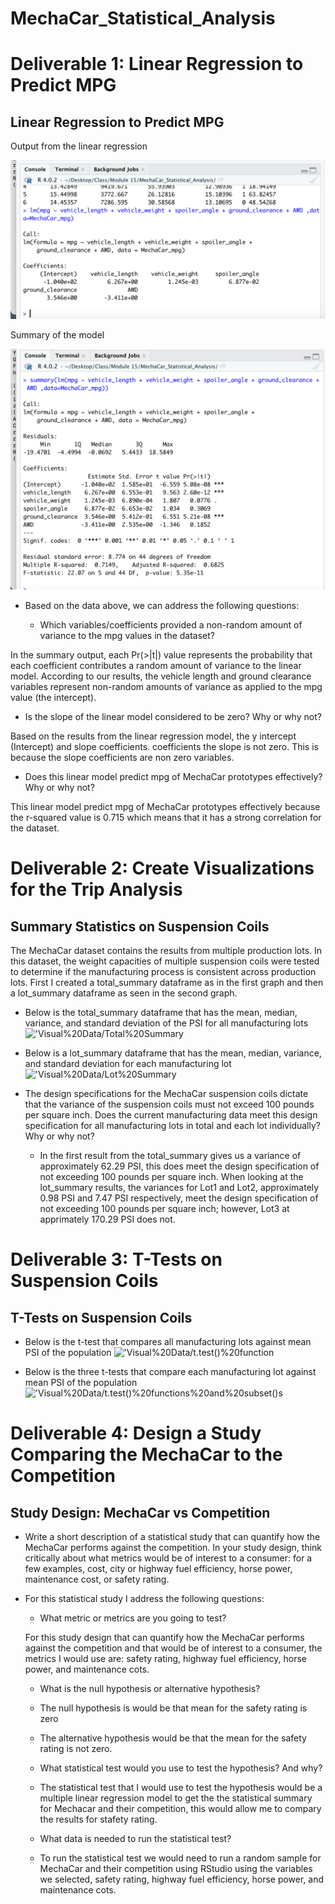 # MechaCar_Statistical_Analysis

# Deliverable 1: Linear Regression to Predict MPG 
## Linear Regression to Predict MPG

Output from the linear regression 

!['Visual%20Data/Linear%20Regression](https://github.com/cbrito3/MechaCar_Statistical_Analysis/blob/main/Visual%20Data/Linear%20Regression.png?raw=true)

Summary of the model

!['Visual%20Data/Summary%20Statistics](https://github.com/cbrito3/MechaCar_Statistical_Analysis/blob/main/Visual%20Data/Summary%20Statistics.png?raw=true)


* Based on the data above, we can address the following questions:

  * Which variables/coefficients provided a non-random amount of variance to the mpg values in the dataset?

In the summary output, each Pr(>|t|) value represents the probability that each coefficient contributes a random amount of variance to the linear model. According to our results, the vehicle length and ground clearance variables represent non-random amounts of variance as applied to the mpg value (the intercept). 


  * Is the slope of the linear model considered to be zero? Why or why not?

Based on the results from the linear regression model, the y intercept (Intercept) and slope coefficients. coefficients the slope is not zero. This is because the slope coefficients are non zero variables.


  * Does this linear model predict mpg of MechaCar prototypes effectively? Why or why not?
 

 This linear model predict mpg of MechaCar prototypes effectively because the r-squared value is 0.715 which means that it has a strong correlation for the dataset. 
 
# Deliverable 2: Create Visualizations for the Trip Analysis
## Summary Statistics on Suspension Coils

The MechaCar dataset contains the results from multiple production lots. In this dataset, the weight capacities of multiple suspension coils were tested to determine if the manufacturing process is consistent across production lots.
First I created a total_summary dataframe as in the first graph and then a lot_summary dataframe as seen in the second graph.

* Below is the total_summary dataframe that has the mean, median, variance, and standard deviation of the PSI for all manufacturing lots 
!['Visual%20Data/Total%20Summary](https://user-images.githubusercontent.com/107222716/191886267-2d76f2fb-4752-4fbc-8f83-fa9293bb160e.png)

* Below is a lot_summary dataframe that has the mean, median, variance, and standard deviation for each manufacturing lot 
!['Visual%20Data/Lot%20Summary](https://user-images.githubusercontent.com/107222716/191886364-45d37042-7c1d-4e08-9bbe-9c2e57a290fc.png)

* The design specifications for the MechaCar suspension coils dictate that the variance of the suspension coils must not exceed 100 pounds per square inch. Does the current manufacturing data meet this design specification for all manufacturing lots in total and each lot individually? Why or why not?

  * In the first result from the total_summary gives us a variance of approximately 62.29 PSI, this does meet the design specification of not exceeding 100  pounds per square inch. When looking at the lot_summary results, the variances for Lot1 and Lot2, approximately 0.98 PSI and 7.47 PSI respectively, meet the design specification of not exceeding 100  pounds per square inch; however, Lot3 at apprimately 170.29 PSI does not. 


# Deliverable 3: T-Tests on Suspension Coils
## T-Tests on Suspension Coils

* Below is the t-test that compares all manufacturing lots against mean PSI of the population
!['Visual%20Data/t.test()%20function](https://user-images.githubusercontent.com/107222716/191886528-4ffc0fa6-713a-4ab7-aa93-806d0c065a82.png)

* Below is the three t-tests that compare each manufacturing lot against mean PSI of the population 
!['Visual%20Data/t.test()%20functions%20and%20subset()s](https://user-images.githubusercontent.com/107222716/191886571-37f3f81f-a32f-42f6-a68a-f9335bd7539d.png)

# Deliverable 4: Design a Study Comparing the MechaCar to the Competition
## Study Design: MechaCar vs Competition

* Write a short description of a statistical study that can quantify how the MechaCar performs against the competition. In your study design, think critically about what metrics would be of interest to a consumer: for a few examples, cost, city or highway fuel efficiency, horse power, maintenance cost, or safety rating.

* For this statistical study I address the following questions:
  * What metric or metrics are you going to test?
  
  For this study design that can quantify how the MechaCar performs against the competition and that would be of interest to a consumer, the metrics I would use are: safety rating, highway fuel efficiency, horse power, and maintenance cots. 
  
  * What is the null hypothesis or alternative hypothesis?

   * The null hypothesis is would be that mean for the safety rating is zero
   * The alternative hypothesis would be that the mean for the safety rating is not zero.

  * What statistical test would you use to test the hypothesis? And why?
  
   * The statistical test that I would use to test the hypothesis would be a multiple linear regression model to get the the statistical summary for Mechacar and their competition, this would allow me to compary the results for stafety rating. 
  
  * What data is needed to run the statistical test?
  * To run the statistical test we would need to run a random sample for MechaCar and their competition using RStudio using the variables we selected, safety rating, highway fuel efficiency, horse power, and maintenance cots.
